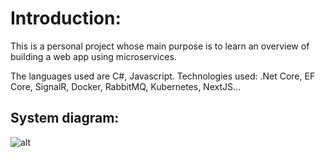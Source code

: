 # Introduction:

This is a personal project whose main purpose is to learn an overview of building a web app using microservices.

The languages used are C#, Javascript. Technologies used: .Net Core, EF Core, SignalR, Docker, RabbitMQ, Kubernetes, NextJS...

## System diagram:

![alt](../Carsties/image/Aution%20architecture.png)
